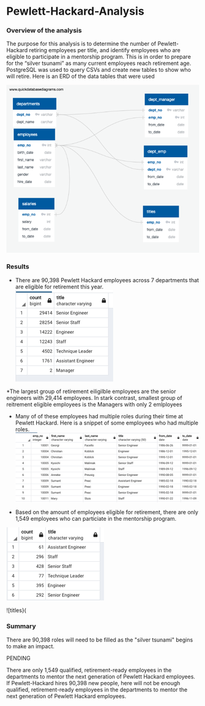 # Pewlett-Hackard-Analysis

### Overview of the analysis
The purpose for this analysis is to determine the number of Pewlett-Hackard retiring employees per title, and identify employees who are eligible to participate in a mentorship program. This is in order to prepare for the “silver tsunami” as many current employees reach retirement age. PostgreSQL was used to query CSVs and create new tables to show who will retire. Here is an ERD of the data tables that were used

![ERD](EmployeeDB.png)

### Results
* There are 90,398 Pewlett Hackard employees across 7 departments that are eligible for retirement this year. 
 ![retirecount](Retiring_titles.png)
 
*The largest group of retirement eiligilble employees are the senior engineers with 29,414 employees. In stark contrast, smallest group of reitrement eligible employees is the Managers with only 2 emlployees
 
* Many of of these employees had multiple roles during their time at Pewlett Hackard. Here is a snippet of some employees who had multiple roles.
 ![retirecount](Employee_titles.png)

* Based on the amount of employees eligible for retirement, there are only 1,549 employees who can particiate in the mentorship program.
 
 ![mentors](Eligible_mentors.png)


![titles}(
### Summary
There are 90,398 roles will need to be filled as the "silver tsunami" begins to make an impact. 

PENDING

There are only 1,549 qualified, retirement-ready employees in the departments to mentor the next generation of Pewlett Hackard employees. If Pewlett-Hackard hires 90,398 new people, here will not be enough qualified, retirement-ready employees in the departments to mentor the next generation of Pewlett Hackard employees.
